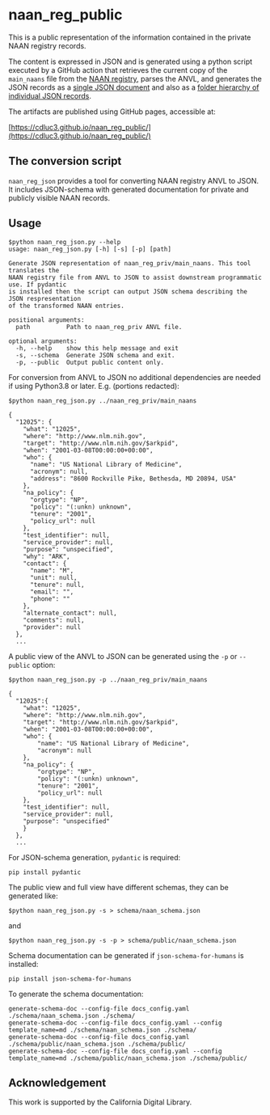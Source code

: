 # naan_reg_public

This is a public representation of the information contained in the private NAAN registry records.

The content is expressed in JSON and is generated using a python script executed by a GitHub 
action that retrieves the current copy of the `main_naans` file from the 
[NAAN registry](https://github.com/CDLUC3/naan_reg_priv), parses the ANVL, and generates the 
JSON records as a [single JSON document](https://cdluc3.github.io/naan_reg_public/naans_public.json) and also as 
a [folder hierarchy of individual JSON records](https://cdluc3.github.io/naan_reg_public/naans/).

The artifacts are published using GitHub pages, accessible at:

[https://cdluc3.github.io/naan_reg_public/](https://cdluc3.github.io/naan_reg_public/)


## The conversion script

`naan_reg_json` provides a tool for converting NAAN registry ANVL to JSON. It 
includes JSON-schema with generated documentation for private and publicly 
visible NAAN records. 


## Usage

```
$python naan_reg_json.py --help
usage: naan_reg_json.py [-h] [-s] [-p] [path]

Generate JSON representation of naan_reg_priv/main_naans. This tool translates the 
NAAN registry file from ANVL to JSON to assist downstream programmatic use. If pydantic 
is installed then the script can output JSON schema describing the JSON respresentation 
of the transformed NAAN entries.

positional arguments:
  path          Path to naan_reg_priv ANVL file.

optional arguments:
  -h, --help    show this help message and exit
  -s, --schema  Generate JSON schema and exit.
  -p, --public  Output public content only.
```

For conversion from ANVL to JSON no additional dependencies are needed if using 
Python3.8 or later. E.g. (portions redacted):

```
$python naan_reg_json.py ../naan_reg_priv/main_naans

{
  "12025": {
    "what": "12025",
    "where": "http://www.nlm.nih.gov",
    "target": "http://www.nlm.nih.gov/$arkpid",
    "when": "2001-03-08T00:00:00+00:00",
    "who": {
      "name": "US National Library of Medicine",
      "acronym": null,
      "address": "8600 Rockville Pike, Bethesda, MD 20894, USA"
    },
    "na_policy": {
      "orgtype": "NP",
      "policy": "(:unkn) unknown",
      "tenure": "2001",
      "policy_url": null
    },
    "test_identifier": null,
    "service_provider": null,
    "purpose": "unspecified",
    "why": "ARK",
    "contact": {
      "name": "M",
      "unit": null,
      "tenure": null,
      "email": "",
      "phone": ""
    },
    "alternate_contact": null,
    "comments": null,
    "provider": null
  },
  ...
```

A public view of the ANVL to JSON can be generated using the `-p` or `--public` option:

```
$python naan_reg_json.py -p ../naan_reg_priv/main_naans

{
  "12025":{
    "what": "12025",
    "where": "http://www.nlm.nih.gov",
    "target": "http://www.nlm.nih.gov/$arkpid",
    "when": "2001-03-08T00:00:00+00:00",
    "who": {
        "name": "US National Library of Medicine",
        "acronym": null
    },
    "na_policy": {
        "orgtype": "NP",
        "policy": "(:unkn) unknown",
        "tenure": "2001",
        "policy_url": null
    },
    "test_identifier": null,
    "service_provider": null,
    "purpose": "unspecified"
    }
  },
  ...
```

For JSON-schema generation, `pydantic` is required:
```
pip install pydantic
```

The public view and full view have different schemas, they can be generated like:
```
$python naan_reg_json.py -s > schema/naan_schema.json
```
and
```
$python naan_reg_json.py -s -p > schema/public/naan_schema.json
```

Schema documentation can be generated if `json-schema-for-humans` is installed:
```
pip install json-schema-for-humans
```

To generate the schema documentation:
```
generate-schema-doc --config-file docs_config.yaml ./schema/naan_schema.json ./schema/
generate-schema-doc --config-file docs_config.yaml --config template_name=md ./schema/naan_schema.json ./schema/
generate-schema-doc --config-file docs_config.yaml ./schema/public/naan_schema.json ./schema/public/
generate-schema-doc --config-file docs_config.yaml --config template_name=md ./schema/public/naan_schema.json ./schema/public/
```

## Acknowledgement

This work is supported by the California Digital Library.

